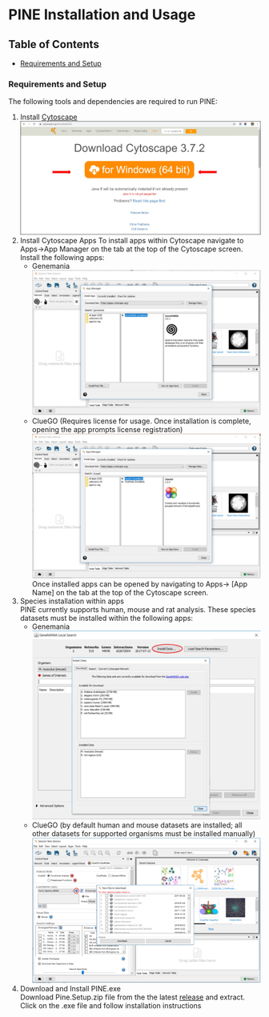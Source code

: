 # PINE Installation and Usage

## Table of Contents
- [Requirements and Setup](#requirements-and-setup)

### Requirements and Setup
The following tools and dependencies are required to run PINE:
1. Install [Cytoscape](https://cytoscape.org/download.html)
   ![alt text](Image/cytoscape.jpg)
1. Install Cytoscape Apps
   To install apps within Cytoscape navigate to Apps->App Manager on the tab at the top of the Cytoscape screen. Install the following apps:
   - Genemania
     ![Genemania](Image/genemania.jpg)
   - ClueGO (Requires license for usage. Once installation is complete, opening the app prompts license registration)
     ![alt text](Image/cluego.jpg)
     Once installed apps can be opened by navigating to Apps-> [App Name] on the tab at the top of the Cytoscape screen.
1. Species installation within apps\
   PINE currently supports human, mouse and rat analysis. These species datasets must be installed within the following apps:
   - Genemania
     ![alt text](Image/genemania-species-install.jpg)
   - ClueGO (by default human and mouse datasets are installed; all other datasets for supported organisms must be installed manually)
     ![alt text](Image/cluego-species-install.jpg)
1. Download and Install PINE.exe\
   Download Pine.Setup.zip file from the the latest [release](https://github.com/Niveda-S/PINE/releases) and extract. Click on the .exe file and follow installation instructions
